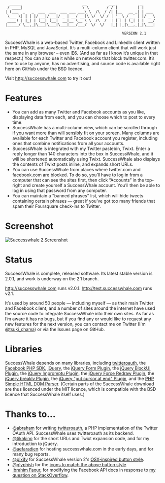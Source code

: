       _____                            __          ___           _      
     / ____|                           \ \        / / |         | |     
    | (___  _   _  ___  ___  ___ ___ ___\ \  /\  / /| |__   __ _| | ___ 
     \___ \| | | |/ __|/ __|/ _ | __/ __|\ \/  \/ / | '_ \ / _` | |/ _ \
     ____) | |_| | (__| (__|  __|__ \__ \ \  /\  /  | | | | (_| | |  __/
    |_____/ \__,_|\___|\___|\___|___/___/  \/  \/   |_| |_|\__,_|_|\___|
                                                                    
                                                         VERSION 2.1


SuccessWhale is a web-based Twitter, Facebook and LinkedIn client written in PHP, MySQL and JavaScript. It’s a multi-column client that will work just the same in any browser – even IE6. (And as far as I know it’s unique in that respect.) You can also use it while on networks that block twitter.com. It’s free to use by anyone, has no advertising, and source code is available right here on GitHub under the BSD licence.

Visit http://successwhale.com to try it out!

Features
========

* You can add as many Twitter and Facebook accounts as you like, displaying data from each, and you can choose which to post to every time.
* SuccessWhale has a multi-column view, which can be scrolled through if you want more than will sensibly fit on your screen. Many columns are available for each Twitter and Facebook account you register, including ones that combine notifications from all your accounts.
* SuccessWhale is integrated with my Twitter pastebin, Twixt. Enter a reply longer than 140 characters into the box in SuccessWhale, and it will be shortened automatically using Twixt. SuccessWhale also displays the contents of Twixt posts inline, and expands short URLs.
* You can use SuccessWhale from places where twitter.com and facebook.com are blocked. To do so, you’ll have to log in from a computer that can see the sites first, then click “Accounts” in the top-right and create yourself a SuccessWhale account. You’ll then be able to log in using that password from any computer.
* You can maintain a "banned phrases" list, which will hide tweets containing certain phrases — great if you’ve got too many friends that spam their Foursquare check-ins to Twitter.

Screenshot
==========

[![Successwhale 2 Screenshot](http://onlydreaming.net/wp-content/uploads/2009/08/successwhale-2.0-screenshot-300x159.png)](http://onlydreaming.net/wp-content/uploads/2009/08/successwhale-2.0-screenshot.png)

Status
======

SuccessWhale is complete, released software.  Its latest stable version is 2.0.1, and work is underway on the 2.1 branch.

http://successwhale.com runs v2.0.1.
http://test.successwhale.com runs v2.1.

It’s used by around 50 people — including myself — as their main Twitter and Facebook client, and a number of sites around the internet have used the source code to integrate SuccessWhale into their own sites. As far as I’m aware it has no bugs, but if you find any or would like to request any new features for the next version, you can contact me on Twitter (I'm [@tsuki_chama](http://www.twitter.com/tsuki_chama)) or via the Issues page on GitHub.

Libraries
=========

SuccessWhale depends on many libraries, including [twitteroauth](http://github.com/abraham/twitteroauth), the [Facebook PHP SDK](https://github.com/facebook/php-sdk), [jQuery](http://jquery.com/), the [jQuery Form Plugin](http://jquery.malsup.com/form/), the [jQuery BlockUI Plugin](http://jquery.malsup.com/block/), the [jQuery Impromptu Plugin](http://trentrichardson.com/Impromptu/), the [jQuery Force Redraw Plugin](http://plugins.jquery.com/project/force_redraw), the [jQuery breakly Plugin](http://plugins.jquery.com/project/Breakly), the [jQuery "put cursor at end" Plugin](http://plugins.jquery.com/project/PutCursorAtEnd), and the [PHP Simple HTML DOM Parser](http://simplehtmldom.sourceforge.net/). (Certain parts of the SuccessWhale download are thus licenced under the MIT licence, which is compatible with the BSD licence that SuccessWhale itself uses.)

Thanks to...
============

  * [@abraham](http://www.twitter.com/abraham) for writing [twitteroauth](http://github.com/abraham/twitteroauth), a PHP implementation of the Twitter OAuth API. SuccessWhale uses twitteroauth as its backend.
  * [@tikakino](http://www.twitter.com/tikakino) for the short URLs and Twixt expansion code, and for my introduction to jQuery.	
  * [@aefaradien](http://www.twitter.com/aefaradien) for hosting successwhale.com in the early days, and for many bug reports.
  * [@pixify](http://www.twitter.com/pixify) for SuccessWhale version 2's [OSX-inspired button style](http://pixify.com/blog/use-os-x-lion-to-improve-your-ui/).	
  * [@glyphish](http://www.twitter.com/pixify) for the [icons to match the above button style](http://glyphish.com/).
  * [Ibrahim Faour](http://stackoverflow.com/users/337227/ifaour), for modifying the Facebook API docs in response to [my question on StackOverflow](http://stackoverflow.com/questions/7122394/in-the-facebook-api-how-can-i-retrieve-the-source-object-from-a-notification-obj).
